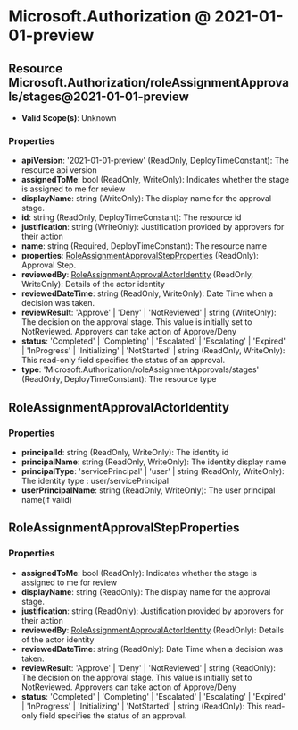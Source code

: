 # Microsoft.Authorization @ 2021-01-01-preview

## Resource Microsoft.Authorization/roleAssignmentApprovals/stages@2021-01-01-preview
* **Valid Scope(s)**: Unknown
### Properties
* **apiVersion**: '2021-01-01-preview' (ReadOnly, DeployTimeConstant): The resource api version
* **assignedToMe**: bool (ReadOnly, WriteOnly): Indicates whether the stage is assigned to me for review
* **displayName**: string (WriteOnly): The display name for the approval stage.
* **id**: string (ReadOnly, DeployTimeConstant): The resource id
* **justification**: string (WriteOnly): Justification provided by approvers for their action
* **name**: string (Required, DeployTimeConstant): The resource name
* **properties**: [RoleAssignmentApprovalStepProperties](#roleassignmentapprovalstepproperties) (ReadOnly): Approval Step.
* **reviewedBy**: [RoleAssignmentApprovalActorIdentity](#roleassignmentapprovalactoridentity) (ReadOnly, WriteOnly): Details of the actor identity
* **reviewedDateTime**: string (ReadOnly, WriteOnly): Date Time when a decision was taken.
* **reviewResult**: 'Approve' | 'Deny' | 'NotReviewed' | string (WriteOnly): The decision on the approval stage. This value is initially set to NotReviewed. Approvers can take action of Approve/Deny
* **status**: 'Completed' | 'Completing' | 'Escalated' | 'Escalating' | 'Expired' | 'InProgress' | 'Initializing' | 'NotStarted' | string (ReadOnly, WriteOnly): This read-only field specifies the status of an approval.
* **type**: 'Microsoft.Authorization/roleAssignmentApprovals/stages' (ReadOnly, DeployTimeConstant): The resource type

## RoleAssignmentApprovalActorIdentity
### Properties
* **principalId**: string (ReadOnly, WriteOnly): The identity id
* **principalName**: string (ReadOnly, WriteOnly): The identity display name
* **principalType**: 'servicePrincipal' | 'user' | string (ReadOnly, WriteOnly): The identity type : user/servicePrincipal
* **userPrincipalName**: string (ReadOnly, WriteOnly): The user principal name(if valid)

## RoleAssignmentApprovalStepProperties
### Properties
* **assignedToMe**: bool (ReadOnly): Indicates whether the stage is assigned to me for review
* **displayName**: string (ReadOnly): The display name for the approval stage.
* **justification**: string (ReadOnly): Justification provided by approvers for their action
* **reviewedBy**: [RoleAssignmentApprovalActorIdentity](#roleassignmentapprovalactoridentity) (ReadOnly): Details of the actor identity
* **reviewedDateTime**: string (ReadOnly): Date Time when a decision was taken.
* **reviewResult**: 'Approve' | 'Deny' | 'NotReviewed' | string (ReadOnly): The decision on the approval stage. This value is initially set to NotReviewed. Approvers can take action of Approve/Deny
* **status**: 'Completed' | 'Completing' | 'Escalated' | 'Escalating' | 'Expired' | 'InProgress' | 'Initializing' | 'NotStarted' | string (ReadOnly): This read-only field specifies the status of an approval.

